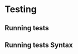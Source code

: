 <!-- Space: TerraformAwsIamUser -->
<!-- Parent: Project -->
<!-- Title: Testing -->

# Testing

## Running tests

## Running tests Syntax
